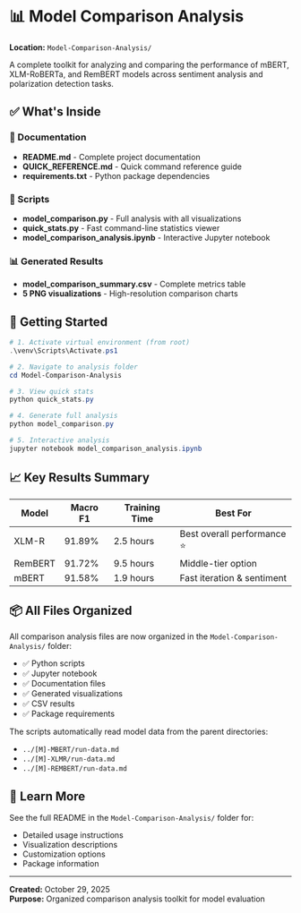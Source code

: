 # 📊 Model Comparison Analysis

**Location:** `Model-Comparison-Analysis/`

A complete toolkit for analyzing and comparing the performance of mBERT, XLM-RoBERTa, and RemBERT models across sentiment analysis and polarization detection tasks.

## ✅ What's Inside

### 📄 Documentation
- **README.md** - Complete project documentation
- **QUICK_REFERENCE.md** - Quick command reference guide
- **requirements.txt** - Python package dependencies

### 🐍 Scripts
- **model_comparison.py** - Full analysis with all visualizations
- **quick_stats.py** - Fast command-line statistics viewer
- **model_comparison_analysis.ipynb** - Interactive Jupyter notebook

### 📊 Generated Results
- **model_comparison_summary.csv** - Complete metrics table
- **5 PNG visualizations** - High-resolution comparison charts

## 🚀 Getting Started

```powershell
# 1. Activate virtual environment (from root)
.\venv\Scripts\Activate.ps1

# 2. Navigate to analysis folder
cd Model-Comparison-Analysis

# 3. View quick stats
python quick_stats.py

# 4. Generate full analysis
python model_comparison.py

# 5. Interactive analysis
jupyter notebook model_comparison_analysis.ipynb
```

## 📈 Key Results Summary

| Model   | Macro F1 | Training Time | Best For |
|---------|----------|---------------|----------|
| XLM-R   | 91.89%   | 2.5 hours     | Best overall performance ⭐ |
| RemBERT | 91.72%   | 9.5 hours     | Middle-tier option |
| mBERT   | 91.58%   | 1.9 hours     | Fast iteration & sentiment |

## 📦 All Files Organized

All comparison analysis files are now organized in the `Model-Comparison-Analysis/` folder:
- ✅ Python scripts
- ✅ Jupyter notebook
- ✅ Documentation files
- ✅ Generated visualizations
- ✅ CSV results
- ✅ Package requirements

The scripts automatically read model data from the parent directories:
- `../[M]-MBERT/run-data.md`
- `../[M]-XLMR/run-data.md`
- `../[M]-REMBERT/run-data.md`

## 📖 Learn More

See the full README in the `Model-Comparison-Analysis/` folder for:
- Detailed usage instructions
- Visualization descriptions
- Customization options
- Package information

---

**Created:** October 29, 2025  
**Purpose:** Organized comparison analysis toolkit for model evaluation

